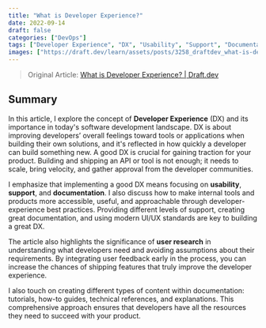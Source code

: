 ```yaml
---
title: "What is Developer Experience?"
date: 2022-09-14
draft: false
categories: ["DevOps"]
tags: ["Developer Experience", "DX", "Usability", "Support", "Documentation", "UX"]
images: ["https://draft.dev/learn/assets/posts/3258_draftdev_what-is-developer-experience_1200x2280_option-1-1-.png"]
---
```


> Original Article: [What is Developer Experience? | Draft.dev](https://draft.dev/learn/what-is-developer-experience)

## Summary

In this article, I explore the concept of **Developer Experience** (DX) and its importance in today's software development landscape. DX is about improving developers’ overall feelings toward tools or applications when building their own solutions, and it's reflected in how quickly a developer can build something new. A good DX is crucial for gaining traction for your product. Building and shipping an API or tool is not enough; it needs to scale, bring velocity, and gather approval from the developer communities.

I emphasize that implementing a good DX means focusing on **usability**, **support**, and **documentation**. I also discuss how to make internal tools and products more accessible, useful, and approachable through developer-experience best practices. Providing different levels of support, creating great documentation, and using modern UI/UX standards are key to building a great DX.

The article also highlights the significance of **user research** in understanding what developers need and avoiding assumptions about their requirements. By integrating user feedback early in the process, you can increase the chances of shipping features that truly improve the developer experience.

I also touch on creating different types of content within documentation: tutorials, how-to guides, technical references, and explanations. This comprehensive approach ensures that developers have all the resources they need to succeed with your product.
